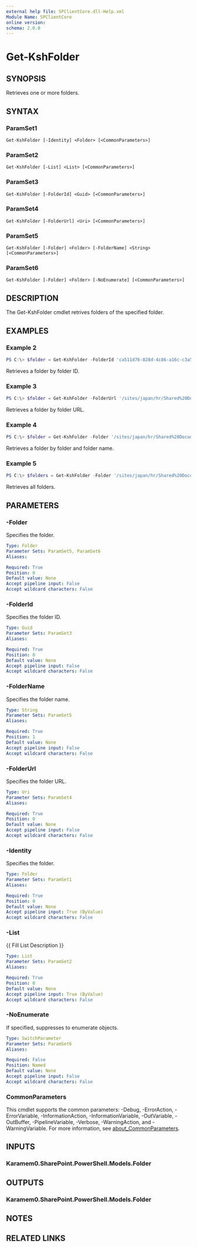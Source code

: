 ```yaml
---
external help file: SPClientCore.dll-Help.xml
Module Name: SPClientCore
online version:
schema: 2.0.0
---
```


# Get-KshFolder

## SYNOPSIS
Retrieves one or more folders.

## SYNTAX

### ParamSet1
```
Get-KshFolder [-Identity] <Folder> [<CommonParameters>]
```

### ParamSet2
```
Get-KshFolder [-List] <List> [<CommonParameters>]
```

### ParamSet3
```
Get-KshFolder [-FolderId] <Guid> [<CommonParameters>]
```

### ParamSet4
```
Get-KshFolder [-FolderUrl] <Uri> [<CommonParameters>]
```

### ParamSet5
```
Get-KshFolder [-Folder] <Folder> [-FolderName] <String> [<CommonParameters>]
```

### ParamSet6
```
Get-KshFolder [-Folder] <Folder> [-NoEnumerate] [<CommonParameters>]
```

## DESCRIPTION
The Get-KshFolder cmdlet retrives folders of the specified folder.

## EXAMPLES

### Example 2
```powershell
PS C:\> $folder = Get-KshFolder -FolderId 'ca511d76-828d-4c86-a16c-c3a544eef5da'
```

Retrieves a folder by folder ID.

### Example 3
```powershell
PS C:\> $folder = Get-KshFolder -FolderUrl '/sites/japan/hr/Shared%20Documents/Templates'
```

Retrieves a folder by folder URL.

### Example 4
```powershell
PS C:\> $folder = Get-KshFolder -Folder '/sites/japan/hr/Shared%20Documents' -FolderName 'Templates'
```

Retrieves a folder by folder and folder name.

### Example 5
```powershell
PS C:\> $folders = Get-KshFolder -Folder '/sites/japan/hr/Shared%20Documents'
```

Retrieves all folders.

## PARAMETERS

### -Folder
Specifies the folder.

```yaml
Type: Folder
Parameter Sets: ParamSet5, ParamSet6
Aliases:

Required: True
Position: 0
Default value: None
Accept pipeline input: False
Accept wildcard characters: False
```

### -FolderId
Specifies the folder ID.

```yaml
Type: Guid
Parameter Sets: ParamSet3
Aliases:

Required: True
Position: 0
Default value: None
Accept pipeline input: False
Accept wildcard characters: False
```

### -FolderName
Specifies the folder name.

```yaml
Type: String
Parameter Sets: ParamSet5
Aliases:

Required: True
Position: 1
Default value: None
Accept pipeline input: False
Accept wildcard characters: False
```

### -FolderUrl
Specifies the folder URL.

```yaml
Type: Uri
Parameter Sets: ParamSet4
Aliases:

Required: True
Position: 0
Default value: None
Accept pipeline input: False
Accept wildcard characters: False
```

### -Identity
Specifies the folder.

```yaml
Type: Folder
Parameter Sets: ParamSet1
Aliases:

Required: True
Position: 0
Default value: None
Accept pipeline input: True (ByValue)
Accept wildcard characters: False
```

### -List
{{ Fill List Description }}

```yaml
Type: List
Parameter Sets: ParamSet2
Aliases:

Required: True
Position: 0
Default value: None
Accept pipeline input: True (ByValue)
Accept wildcard characters: False
```

### -NoEnumerate
If specified, suppresses to enumerate objects.

```yaml
Type: SwitchParameter
Parameter Sets: ParamSet6
Aliases:

Required: False
Position: Named
Default value: None
Accept pipeline input: False
Accept wildcard characters: False
```

### CommonParameters
This cmdlet supports the common parameters: -Debug, -ErrorAction, -ErrorVariable, -InformationAction, -InformationVariable, -OutVariable, -OutBuffer, -PipelineVariable, -Verbose, -WarningAction, and -WarningVariable. For more information, see [about_CommonParameters](http://go.microsoft.com/fwlink/?LinkID=113216).

## INPUTS

### Karamem0.SharePoint.PowerShell.Models.Folder

## OUTPUTS

### Karamem0.SharePoint.PowerShell.Models.Folder

## NOTES

## RELATED LINKS
